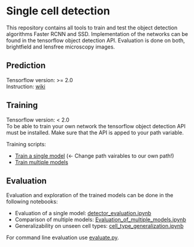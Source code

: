 # Single cell detection

This repository contains all tools to train and test the object detection algorithms Faster RCNN and SSD.
Implementation of the networks can be found in the tensorflow object detection API.
Evaluation is done on both, brightfield and lensfree microscopy images.


## Prediction
Tensorflow version: >= 2.0  
Instruction: [wiki](https://gitlab.lrz.de/single_cell_heterogeneity/single_cell_detection/-/wikis/Prediction)

## Training
Tensorflow version: < 2.0  
To be able to train your own network the tensorflow object detection API must be installed. Make sure that the API is apped to your path variable. 
 

Training scripts:  
- [Train a single model](training/train.py) (<- Change path vairables to our own path!)
- [Train multiple models](training/train_all_models.py)


## Evaluation
Evaluation and exploration of the trained models can be done in the following notebooks:
- Evaluation of a single model: [detector_evaluation.ipynb](detector_evaluation.ipynb)
- Comparison of multiple models: [Evaluation_of_multiple_models.ipynb](Evaluation_of_multiple_models.ipynb)
- Generalizability on unseen cell types: [cell_type_generalization.ipynb](cell_type_generalization.ipynb)

For command line evaluation use [evaluate.py](evaluate.py).
